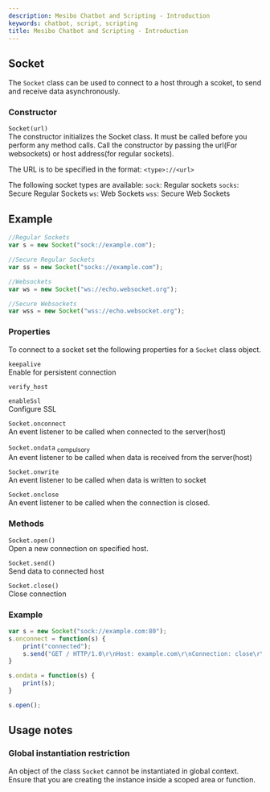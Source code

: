 ```yaml
---
description: Mesibo Chatbot and Scripting - Introduction
keywords: chatbot, script, scripting
title: Mesibo Chatbot and Scripting - Introduction
---
```



## Socket 
The `Socket` class can be used to connect to a host through a scoket, to send and receive data asynchronously.

### Constructor  
`Socket(url)`  
The constructor initializes the  Socket class. It must be called before you perform any method calls.
Call the constructor by passing the url(For websockets) or host address(for regular sockets).

The URL is to be specified in the format:
`<type>://<url>`

The following socket types are available:
`sock`: Regular sockets
`socks`: Secure Regular Sockets
`ws`: Web Sockets
`wss`: Secure Web Sockets

## Example
```javascript
//Regular Sockets
var s = new Socket("sock://example.com");

//Secure Regular Sockets
var ss = new Socket("socks://example.com");

//Websockets
var ws = new Socket("ws://echo.websocket.org");

//Secure Websockets
var wss = new Socket("wss://echo.websocket.org");

```

### Properties  
To connect to a socket set the following properties for a `Socket` class object.

`keepalive`  
Enable for persistent connection

`verify_host`

`enableSsl`  
Configure SSL 

`Socket.onconnect`  
An event listener to be called when connected to the server(host) 

`Socket.ondata`  <sub>compulsory</sub>  
An event listener to be called when data is received from the server(host) 

`Socket.onwrite`  
An event listener to be called when data is written to socket

`Socket.onclose`  
An event listener to be called when the connection is closed.

### Methods

`Socket.open()`  
Open a new connection on specified host.

`Socket.send()`  
Send data to connected host 

`Socket.close()`  
Close connection

### Example
```javascript
var s = new Socket("sock://example.com:80");
s.onconnect = function(s) {
	print("connected");
	s.send("GET / HTTP/1.0\r\nHost: example.com\r\nConnection: close\r\n\r\n");
}

s.ondata = function(s) {
	print(s);
}

s.open();
```

## Usage notes

### Global instantiation restriction  
An object of the class `Socket` cannot be instantiated in global context. Ensure that you are creating the instance inside a scoped area or function.
